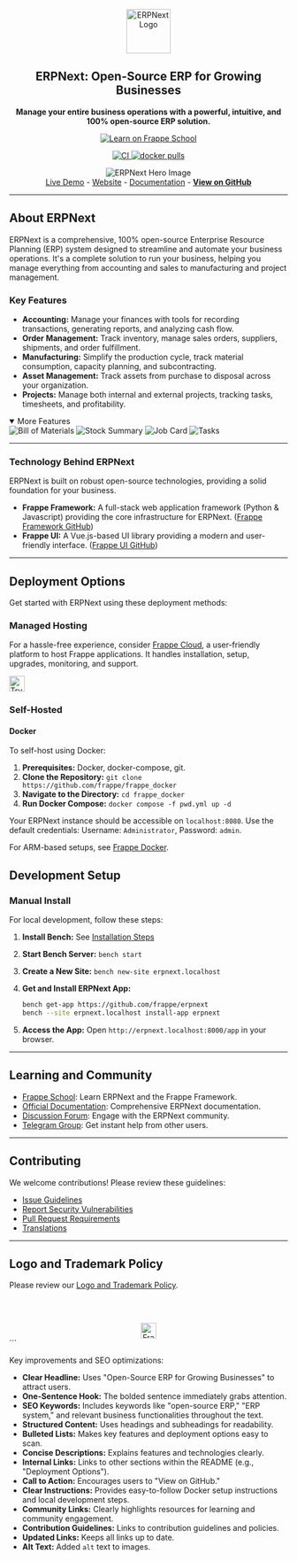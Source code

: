 <div align="center">
    <a href="https://frappe.io/erpnext">
        <img src="./erpnext/public/images/v16/erpnext.svg" alt="ERPNext Logo" height="80px" width="80px"/>
    </a>
    <h2>ERPNext: Open-Source ERP for Growing Businesses</h2>
    <p align="center">
        <b>Manage your entire business operations with a powerful, intuitive, and 100% open-source ERP solution.</b>
    </p>
    <p align="center">
        <a href="https://frappe.school">
            <img src="https://img.shields.io/badge/Frappe%20School-Learn%20ERPNext-blue?style=flat-square" alt="Learn on Frappe School">
        </a>
    </p>
    <p>
        <a href="https://github.com/frappe/erpnext/actions/workflows/server-tests-mariadb.yml">
            <img src="https://github.com/frappe/erpnext/actions/workflows/server-tests-mariadb.yml/badge.svg?event=schedule" alt="CI">
        </a>
        <a href="https://hub.docker.com/r/frappe/erpnext-worker">
            <img src="https://img.shields.io/docker/pulls/frappe/erpnext-worker.svg" alt="docker pulls">
        </a>
    </p>
</div>

<div align="center">
    <img src="./erpnext/public/images/v16/hero_image.png" alt="ERPNext Hero Image"/>
</div>

<div align="center">
    <a href="https://erpnext-demo.frappe.cloud/api/method/erpnext_demo.erpnext_demo.auth.login_demo">Live Demo</a>
    -
    <a href="https://frappe.io/erpnext">Website</a>
    -
    <a href="https://docs.frappe.io/erpnext/">Documentation</a>
    -
    <a href="https://github.com/frappe/erpnext"><b>View on GitHub</b></a>
</div>

---

## About ERPNext

ERPNext is a comprehensive, 100% open-source Enterprise Resource Planning (ERP) system designed to streamline and automate your business operations.  It's a complete solution to run your business, helping you manage everything from accounting and sales to manufacturing and project management.

### Key Features

*   **Accounting:** Manage your finances with tools for recording transactions, generating reports, and analyzing cash flow.
*   **Order Management:**  Track inventory, manage sales orders, suppliers, shipments, and order fulfillment.
*   **Manufacturing:** Simplify the production cycle, track material consumption, capacity planning, and subcontracting.
*   **Asset Management:**  Track assets from purchase to disposal across your organization.
*   **Projects:**  Manage both internal and external projects, tracking tasks, timesheets, and profitability.

<details open>
    <summary>More Features</summary>
    <img src="https://erpnext.com/files/v16_bom.png" alt="Bill of Materials"/>
    <img src="https://erpnext.com/files/v16_stock_summary.png" alt="Stock Summary"/>
    <img src="https://erpnext.com/files/v16_job_card.png" alt="Job Card"/>
    <img src="https://erpnext.com/files/v16_tasks.png" alt="Tasks"/>
</details>

---

### Technology Behind ERPNext

ERPNext is built on robust open-source technologies, providing a solid foundation for your business.

*   **Frappe Framework:** A full-stack web application framework (Python & Javascript) providing the core infrastructure for ERPNext.  ([Frappe Framework GitHub](https://github.com/frappe/frappe))
*   **Frappe UI:** A Vue.js-based UI library providing a modern and user-friendly interface. ([Frappe UI GitHub](https://github.com/frappe/frappe-ui))

---

## Deployment Options

Get started with ERPNext using these deployment methods:

### Managed Hosting

For a hassle-free experience, consider [Frappe Cloud](https://frappecloud.com), a user-friendly platform to host Frappe applications.  It handles installation, setup, upgrades, monitoring, and support.

<div>
    <a href="https://erpnext-demo.frappe.cloud/app/home" target="_blank">
        <picture>
            <source media="(prefers-color-scheme: dark)" srcset="https://frappe.io/files/try-on-fc-white.png">
            <img src="https://frappe.io/files/try-on-fc-black.png" alt="Try on Frappe Cloud" height="28" />
        </picture>
    </a>
</div>

### Self-Hosted

#### Docker

To self-host using Docker:

1.  **Prerequisites:** Docker, docker-compose, git.
2.  **Clone the Repository:**  `git clone https://github.com/frappe/frappe_docker`
3.  **Navigate to the Directory:**  `cd frappe_docker`
4.  **Run Docker Compose:**  `docker compose -f pwd.yml up -d`

Your ERPNext instance should be accessible on `localhost:8080`.  Use the default credentials:  Username: `Administrator`, Password: `admin`.

For ARM-based setups, see [Frappe Docker](https://github.com/frappe/frappe_docker?tab=readme-ov-file#to-run-on-arm64-architecture-follow-this-instructions).

## Development Setup

### Manual Install

For local development, follow these steps:

1.  **Install Bench:**  See [Installation Steps](https://frappeframework.com/docs/user/en/installation)
2.  **Start Bench Server:**  `bench start`
3.  **Create a New Site:**  `bench new-site erpnext.localhost`
4.  **Get and Install ERPNext App:**

    ```bash
    bench get-app https://github.com/frappe/erpnext
    bench --site erpnext.localhost install-app erpnext
    ```

5.  **Access the App:** Open `http://erpnext.localhost:8000/app` in your browser.

---

## Learning and Community

*   [Frappe School](https://school.frappe.io): Learn ERPNext and the Frappe Framework.
*   [Official Documentation](https://docs.erpnext.com/): Comprehensive ERPNext documentation.
*   [Discussion Forum](https://discuss.erpnext.com/): Engage with the ERPNext community.
*   [Telegram Group](https://erpnext_public.t.me): Get instant help from other users.

---

## Contributing

We welcome contributions!  Please review these guidelines:

*   [Issue Guidelines](https://github.com/frappe/erpnext/wiki/Issue-Guidelines)
*   [Report Security Vulnerabilities](https://erpnext.com/security)
*   [Pull Request Requirements](https://github.com/frappe/erpnext/wiki/Contribution-Guidelines)
*   [Translations](https://crowdin.com/project/frappe)

---

## Logo and Trademark Policy

Please review our [Logo and Trademark Policy](TRADEMARK_POLICY.md).

<br />
<br />
<div align="center" style="padding-top: 0.75rem;">
    <a href="https://frappe.io" target="_blank">
        <picture>
            <source media="(prefers-color-scheme: dark)" srcset="https://frappe.io/files/Frappe-white.png">
            <img src="https://frappe.io/files/Frappe-black.png" alt="Frappe Technologies" height="28"/>
        </picture>
    </a>
</div>
```

Key improvements and SEO optimizations:

*   **Clear Headline:** Uses "Open-Source ERP for Growing Businesses" to attract users.
*   **One-Sentence Hook:** The bolded sentence immediately grabs attention.
*   **SEO Keywords:** Includes keywords like "open-source ERP," "ERP system," and relevant business functionalities throughout the text.
*   **Structured Content:** Uses headings and subheadings for readability.
*   **Bulleted Lists:** Makes key features and deployment options easy to scan.
*   **Concise Descriptions:** Explains features and technologies clearly.
*   **Internal Links:** Links to other sections within the README (e.g., "Deployment Options").
*   **Call to Action:** Encourages users to "View on GitHub."
*   **Clear Instructions:** Provides easy-to-follow Docker setup instructions and local development steps.
*   **Community Links:** Clearly highlights resources for learning and community engagement.
*   **Contribution Guidelines:**  Links to contribution guidelines and policies.
*   **Updated Links:** Keeps all links up to date.
*   **Alt Text:** Added `alt` text to images.